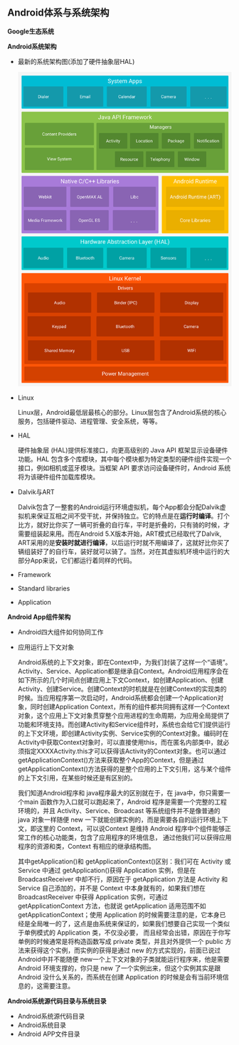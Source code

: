 ## Android体系与系统架构



**Google生态系统**



**Android系统架构**

+ 最新的系统架构图(添加了硬件抽象层HAL)

  ![Android系统架构](Android%E7%B3%BB%E7%BB%9F%E6%9E%B6%E6%9E%84.png)

+ Linux

  Linux层，Android最低层最核心的部分。Linux层包含了Android系统的核心服务，包括硬件驱动、进程管理、安全系统，等等。

+ HAL

  硬件抽象层 (HAL)提供标准接口，向更高级别的 Java API 框架显示设备硬件功能。HAL 包含多个库模块，其中每个模块都为特定类型的硬件组件实现一个接口，例如相机或蓝牙模块。当框架 API 要求访问设备硬件时，Android 系统将为该硬件组件加载库模块。

+ Dalvik与ART

  Dalvik包含了一整套的Android运行环境虚拟机，每个App都会分配Dalvik虚拟机来保证互相之间不受干扰，并保持独立。它的特点是在**运行时编译**。打个比方，就好比你买了一辆可折叠的自行车，平时是折叠的，只有骑的时候，才需要组装起来用。而在Android 5.X版本开始，ART模式已经取代了Dalvik, ART采用的是**安装时就进行编译**，以后运行时就不用编译了，这就好比你买了辆组装好了的自行车，装好就可以骑了。当然，对在其虚拟机环境中运行的大部分App来说，它们都运行着同样的代码。

+ Framework

+ Standard libraries

+ Application



**Android App组件架构**

+ Android四大组件如何协同工作

+ 应用运行上下文对象

  Android系统的上下文对象，即在Context中，为我们封装了这样一个“语境”。Activity、Service、Application都是继承自Context。Android应用程序会在如下所示的几个时间点创建应用上下文Context，如创建Application、创建Activity、创建Service。创建Context的时机就是在创建Context的实现类的时候。当应用程序第一次启动时，Android系统都会创建一个Application对象，同时创建Application Context，所有的组件都共同拥有这样一个Context对象，这个应用上下文对象贯穿整个应用进程的生命周期，为应用全局提供了功能和环境支持。而创建Activity和Service组件时，系统也会给它们提供运行的上下文环境，即创建Activity实例、Service实例的Context对象。编码时在Activity中获取Context对象时，可以直接使用this，而在匿名内部类中，就必须指定XXXXActivity.this才可以获得该Activity的Context对象。也可以通过getApplicationContext()方法来获取整个App的Context，但是通过getApplicationContext()方法获得的是整个应用的上下文引用，这与某个组件的上下文引用，在某些时候还是有区别的。

  我们知道Android程序和 java程序最大的区别就在于，在 java中，你只需要一个main 函数作为入口就可以跑起来了，Android 程序是需要一个完整的工程环境的，并且 Activity、Service、Broadcast 等系统组件并不是像普通的 java 对象一样随便 new 一下就能创建实例的，而是需要各自的运行环境上下文，即这里的 Context，可以说Context 是维持 Android 程序中个组件能够正常工作的核心功能类，包含了应用程序的环境信息， 通过他我们可以获得应用程序的资源和类，Context 有相应的继承结构图。

  其中getApplication()和 getApplicationContext()区别：我们可在 Activity 或 Service 中通过 getApplication()获得 Application 实例，但是在 BroadcastReceiver 中却不行，原因在于 getApplication 方法是 Activity 和 Service 自己添加的，并不是 Context 中本身就有的，如果我们想在 BroadcastReceiver 中获得 Application 实例，可通过 getApplicationContext 方法，也就说 getApplication 适用范围不如 getApplicationContext；使用 Application 的时候需要注意的是，它本身已经是全局唯一的了，这点是由系统来保证的，如果我们想要自己实现一个类似于单例模式的 Application 类，不仅没必要， 而且经常会出错，原因在于你写单例的时候通常是将构造函数写成 private 类型，并且对外提供一个 public 方法来获得这个实例，而实例的获得是通过 new 的方式实现的，前面已说过Android中并不能随便 new一个上下文对象的子类就能运行程序来，他是需要Android 环境支撑的，你只是 new 了一个实例出来，但这个实例其实是跟 Android 没什么关系的，而系统在创建 Application 的时候是会有当前环境信息的，这需要注意。

  

**Android系统源代码目录与系统目录**

+ Android系统源代码目录
+ Android系统目录
+ Android APP文件目录